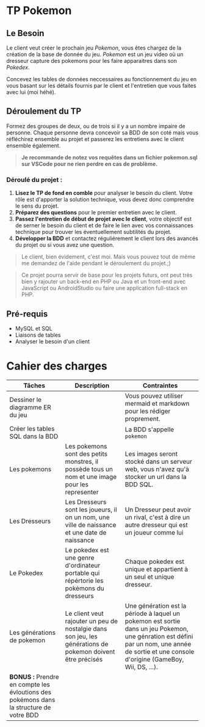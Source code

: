 # TP Pokemon
## Le Besoin
Le client veut créer le prochain jeu *Pokemon*, vous êtes chargez de la création de la base de donnée du jeu.
*Pokemon* est un jeu video où un dresseur capture des pokemons pour les faire apparaitres dans son *Pokedex*.

Concevez les tables de données neccessaires au fonctionnement du jeu en vous basant sur les détails fournis par le client et l'entretien que vous faites avec lui (moi héhé).

## Déroulement du TP
Formez des groupes de deux, ou de trois si il y a un nombre impaire de personne. Chaque personne devra concevoir sa BDD de son coté mais vous réfléchirez ensemble au projet et passerez les entretiens avec le client ensemble également.

> **Je recommande de notez vos requêtes dans un fichier pokemon.sql sur VSCode pour ne rien perdre en cas de problème.**

### Déroulé du projet : 
1. **Lisez le TP de fond en comble** pour analyser le besoin du client. Votre rôle est d'apporter la solution technique, vous devez donc comprendre le sens du projet.
2. **Préparez des questions** pour le premier entretien avec le client.
3. **Passez l'entretien de début de projet avec le client**, votre objectif est de serner le besoin du client et de faire le lien avec vos connaissances technique pour trouver les éventuellement subtilités du projet.
4. **Développer la BDD** et contactez réguliérement le client lors des avancés du projet ou si vous avez une question.

> Le client, bien évidement, c'est moi. Mais vous pouvez tout de même me demandez de l'aide pendant le déroulement du projet.;)

> Ce projet pourra servir de base pour les projets futurs, ont peut très bien y rajouter un back-end en PHP ou Java et un front-end avec JavaScript ou AndroidStudio ou faire une application full-stack en PHP.

## Pré-requis
- MySQL et SQL
- Liaisons de tables
- Analyser le besoin d'un client

# Cahier des charges

|Tâches| Description | Contraintes |
|---|---|---|
|Dessiner le diagramme ER du jeu ||Vous pouvez utiliser mermaid et markdown pour les rédiger proprement.|
|Créer les tables SQL dans la BDD||La BDD s'appelle `pokemon`|
|Les pokemons|Les pokemons sont des petits monstres, il possède tous un nom et une image pour les representer|Les images seront stocké dans un serveur web, vous n'avez qu'à stocker un url dans la BDD SQL.|
|Les Dresseurs| Les Dresseurs sont les joueurs, il on un nom, une ville de naissance et  une date de naissance|Un Dresseur peut avoir un rival, c'est à dire un autre dresseur qui est un joueur comme lui|
|Le Pokedex|Le pokedex est une genre d'ordinateur portable qui répértorie les pokémons du dresseurs| Chaque pokedex est unique et appartient à un seul et unique dresseur.|
|Les générations de pokemon| Le client veut rajouter un peu de nostalgie dans son jeu, les générations de pokemon doivent être précisés|Une génération est la période à laquel un pokemon est sortie dans un jeu Pokemon, une génration est défini par un nom, une année de sortie et une console d'origine (GameBoy, Wii, DS, ...).
|**BONUS :** Prendre en compte les évloutions des pokémons dans la structure de votre BDD|
<!-- 
## Diagramme ER
```mermaid
erDiagram
Pokemon}|--||Generation : has
Pokemon }|--o{ Pokedex : exist
Dresseur||--||Pokedex : own
Pokemon ||--||Pokemon : evolute
Pokemon{
    id INT
    name TEXT
    url_sprite TEXT
}
Pokedex{
    id INT
    color TEXT
    fk_dresseur INT
}
Dresseur{
    id INT
    name TINYTEXT
    ville TINYTEXT
    birth_date DATE
    fk_rival INT
}
Generation{
    id INT
    name TINYTEXT
    year DATE
    console_origin TEXT
}
```
## Diagramme ER complet pour MySQL
```mermaid
erDiagram
Pokemon}|--||Generation : has
Pokemon ||--o{ PokemonPokedex : exist
Pokedex ||--o{ PokemonPokedex : exist
Dresseur||--||Pokedex : own
Pokemon ||--||Pokemon : evolute

Pokemon{
    id INT
    name TEXT
    url_sprite TEXT
}
Pokedex{
    id INT
    color TEXT
    fk_dresseur INT
}
PokemonPokedex{
    id INT
    fk_pokemon INT
    fk_pokedex INT
}
Dresseur{
    id INT
    name TINYTEXT
    ville TINYTEXT
    birth_date DATE
    fk_rival INT
}
Generation{
    id INT
    name TINYTEXT
    year DATE
    console_origin TEXT
}
``` -->